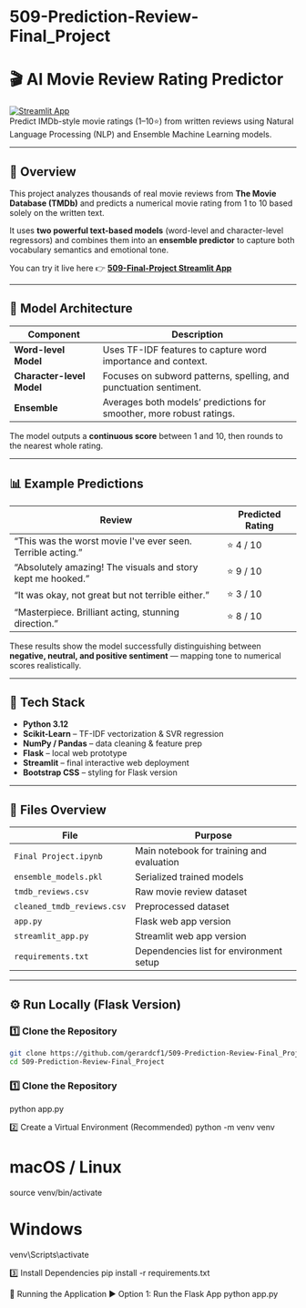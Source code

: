 # 509-Prediction-Review-Final_Project

# 🎬 AI Movie Review Rating Predictor  

[![Streamlit App](https://img.shields.io/badge/Live%20App-Visit%20Now-brightgreen?logo=streamlit)](https://509-final-project.streamlit.app/)  
Predict IMDb-style movie ratings (1–10⭐) from written reviews using Natural Language Processing (NLP) and Ensemble Machine Learning models.  

---

## 🚀 Overview  

This project analyzes thousands of real movie reviews from **The Movie Database (TMDb)** and predicts a numerical movie rating from 1 to 10 based solely on the written text.  

It uses **two powerful text-based models** (word-level and character-level regressors) and combines them into an **ensemble predictor** to capture both vocabulary semantics and emotional tone.  

You can try it live here 👉 **[509-Final-Project Streamlit App](https://509-final-project.streamlit.app/)**  

---

## 🧠 Model Architecture  

| Component | Description |
|------------|--------------|
| **Word-level Model** | Uses TF-IDF features to capture word importance and context. |
| **Character-level Model** | Focuses on subword patterns, spelling, and punctuation sentiment. |
| **Ensemble** | Averages both models’ predictions for smoother, more robust ratings. |

The model outputs a **continuous score** between 1 and 10, then rounds to the nearest whole rating.  

---

## 📊 Example Predictions  

| Review | Predicted Rating |
|--------|------------------|
| “This was the worst movie I've ever seen. Terrible acting.” | ⭐ 4 / 10 |
| “Absolutely amazing! The visuals and story kept me hooked.” | ⭐ 9 / 10 |
| “It was okay, not great but not terrible either.” | ⭐ 3 / 10 |
| “Masterpiece. Brilliant acting, stunning direction.” | ⭐ 8 / 10 |

These results show the model successfully distinguishing between **negative, neutral, and positive sentiment** — mapping tone to numerical scores realistically.

---

## 🧰 Tech Stack  

- **Python 3.12**  
- **Scikit-Learn** – TF-IDF vectorization & SVR regression  
- **NumPy / Pandas** – data cleaning & feature prep  
- **Flask** – local web prototype  
- **Streamlit** – final interactive web deployment  
- **Bootstrap CSS** – styling for Flask version  

---

## 🧩 Files Overview  

| File | Purpose |
|------|----------|
| `Final Project.ipynb` | Main notebook for training and evaluation |
| `ensemble_models.pkl` | Serialized trained models |
| `tmdb_reviews.csv` | Raw movie review dataset |
| `cleaned_tmdb_reviews.csv` | Preprocessed dataset |
| `app.py` | Flask web app version |
| `streamlit_app.py` | Streamlit web app version |
| `requirements.txt` | Dependencies list for environment setup |

---

## ⚙️ Run Locally (Flask Version)

### 1️⃣ Clone the Repository
```bash
git clone https://github.com/gerardcf1/509-Prediction-Review-Final_Project.git
cd 509-Prediction-Review-Final_Project
```
### 1️⃣ Clone the Repository
python app.py

2️⃣ Create a Virtual Environment (Recommended)
python -m venv venv
# macOS / Linux
source venv/bin/activate
# Windows
venv\Scripts\activate

3️⃣ Install Dependencies
pip install -r requirements.txt

🚀 Running the Application
▶️ Option 1: Run the Flask App
python app.py

